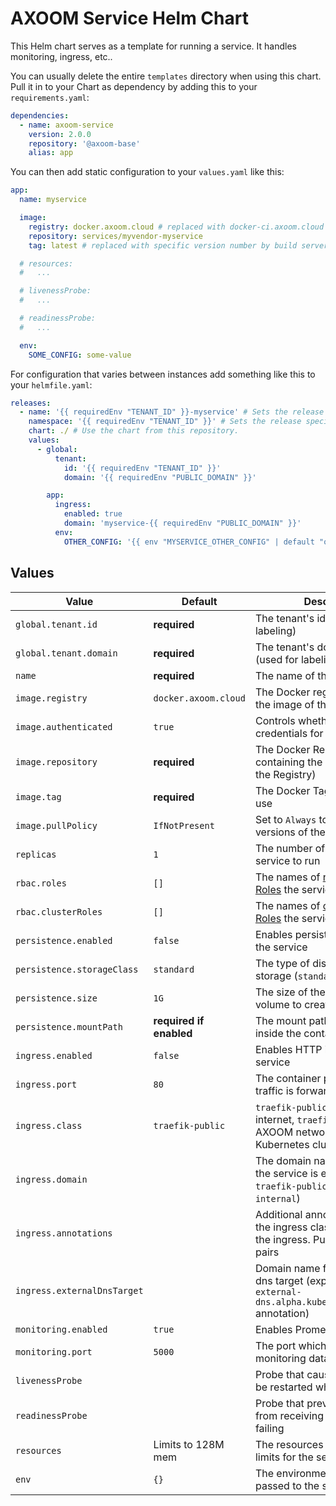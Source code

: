 # AXOOM Service Helm Chart

This Helm chart serves as a template for running a service. It handles monitoring, ingress, etc..  

You can usually delete the entire `templates` directory when using this chart. Pull it in to your Chart as dependency by adding this to your `requirements.yaml`:

```yaml
dependencies:
  - name: axoom-service
    version: 2.0.0
    repository: '@axoom-base'
    alias: app
```

You can then add static configuration to your `values.yaml` like this:

```yaml
app:
  name: myservice

  image:
    registry: docker.axoom.cloud # replaced with docker-ci.axoom.cloud for pre-release builds by build server
    repository: services/myvendor-myservice
    tag: latest # replaced with specific version number by build server

  # resources:
  #   ...

  # livenessProbe:
  #   ...

  # readinessProbe:
  #   ...

  env:
    SOME_CONFIG: some-value
```

For configuration that varies between instances add something like this to your `helmfile.yaml`:

```yaml
releases:
  - name: '{{ requiredEnv "TENANT_ID" }}-myservice' # Sets the release specific asset name, containing the tenant's id.
    namespace: '{{ requiredEnv "TENANT_ID" }}' # Sets the release specific k8s namespace: the tenant's id.
    chart: ./ # Use the chart from this repository.
    values:
      - global:
          tenant:
            id: '{{ requiredEnv "TENANT_ID" }}'
            domain: '{{ requiredEnv "PUBLIC_DOMAIN" }}'

        app:
          ingress:
            enabled: true
            domain: 'myservice-{{ requiredEnv "PUBLIC_DOMAIN" }}'
          env:
            OTHER_CONFIG: '{{ env "MYSERVICE_OTHER_CONFIG" | default "other-value" }}'
```

## Values

| Value                       | Default                 | Description                                                                                                              |
|-----------------------------|-------------------------|--------------------------------------------------------------------------------------------------------------------------|
| `global.tenant.id`          | __required__            | The tenant's id (used for labeling)                                                                                      |
| `global.tenant.domain`      | __required__            | The tenant's domain name (used for labeling)                                                                             |
| `name`                      | __required__            | The name of the service                                                                                                  |
| `image.registry`            | `docker.axoom.cloud`    | The Docker registry containing the image of the service                                                                  |
| `image.authenticated`       | `true`                  | Controls whether to use credentials for pulling the image                                                                |
| `image.repository`          | __required__            | The Docker Repository containing the image (excluding the Registry)                                                      |
| `image.tag`                 | __required__            | The Docker Tag of the image to use                                                                                       |
| `image.pullPolicy`          | `IfNotPresent`          | Set to `Always` to try to pull new versions of the image                                                                 |
| `replicas`                  | `1`                     | The number of instances of the service to run                                                                            |
| `rbac.roles`                | `[]`                    | The names of [namespaced Roles](https://kubernetes.io/docs/reference/access-authn-authz/rbac/) the service shall have.   |
| `rbac.clusterRoles`         | `[]`                    | The names of [cluster-wide Roles](https://kubernetes.io/docs/reference/access-authn-authz/rbac/) the service shall have. |
| `persistence.enabled`       | `false`                 | Enables persistent storage for the service                                                                               |
| `persistence.storageClass`  | `standard`              | The type of disk to use for storage (`standard` or `ssd`)                                                                |
| `persistence.size`          | `1G`                    | The size of the persistent volume to create for the service                                                              |
| `persistence.mountPath`     | __required if enabled__ | The mount path for the storage inside the container                                                                      |
| `ingress.enabled`           | `false`                 | Enables HTTP ingress into the service                                                                                    |
| `ingress.port`              | `80`                    | The container port ingress traffic is forwarded to                                                                       |
| `ingress.class`             | `traefik-public`        | `traefik-public` for public internet, `traefik-internal` for AXOOM network, `cluster` for Kubernetes cluster only        |
| `ingress.domain`            |                         | The domain name under which the service is exposed (only for `traefik-public` and `traefik-internal`)                    |
| `ingress.annotations`       |                         | Additional annotations besides the ingress class to be added to the ingress. Put as `key: value` pairs                   |
| `ingress.externalDnsTarget` |                         | Domain name for the external-dns target (explicitly setting `external-dns.alpha.kubernetes.io/target` annotation)        |
| `monitoring.enabled`        | `true`                  | Enables Prometheus monitoring                                                                                            |
| `monitoring.port`           | `5000`                  | The port which is scraped for monitoring data                                                                            |
| `livenessProbe`             |                         | Probe that causes the service to be restarted when failing                                                               |
| `readinessProbe`            |                         | Probe that prevents the service from receiving traffic when failing                                                      |
| `resources`                 | Limits to 128M mem      | The resources requests and limits for the service                                                                        |
| `env`                       | `{}`                    | The environment variables passed to the service                                                                          |
